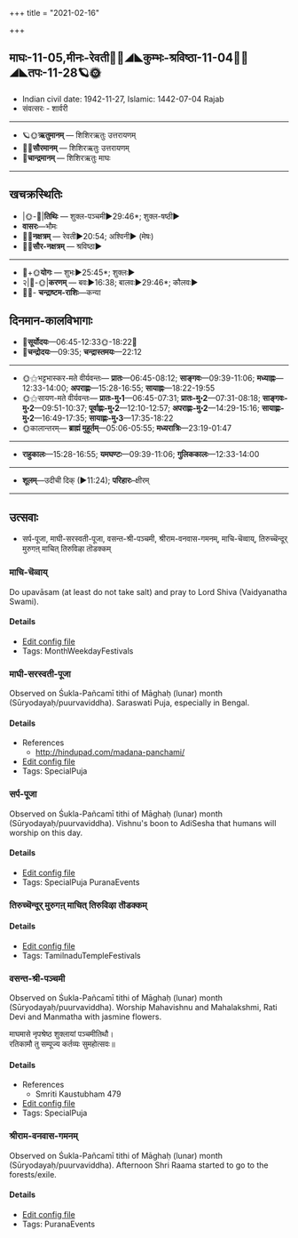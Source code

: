+++
title = "2021-02-16"

+++
## माघः-11-05,मीनः-रेवती🌛🌌◢◣कुम्भः-श्रविष्ठा-11-04🌌🌞◢◣तपः-11-28🪐🌞
- Indian civil date: 1942-11-27, Islamic: 1442-07-04 Rajab
- संवत्सरः - शार्वरी
___________________
- 🪐🌞**ऋतुमानम्** — शिशिरऋतुः उत्तरायणम्
- 🌌🌞**सौरमानम्** — शिशिरऋतुः उत्तरायणम्
- 🌛**चान्द्रमानम्** — शिशिरऋतुः माघः
___________________


## खचक्रस्थितिः
- |🌞-🌛|**तिथिः** — शुक्ल-पञ्चमी►29:46*; शुक्ल-षष्ठी►  
- **वासरः**—भौमः  
- 🌌🌛**नक्षत्रम्** — रेवती►20:54; अश्विनी► (मेषः)  
- 🌌🌞**सौर-नक्षत्रम्** — श्रविष्ठा►  
___________________
- 🌛+🌞**योगः** — शुभः►25:45*; शुक्लः►  
- २|🌛-🌞|**करणम्** — बवः►16:38; बालवः►29:46*; कौलवः►  
- 🌌🌛- **चन्द्राष्टम-राशिः**—कन्या  


## दिनमान-कालविभागाः
- 🌅**सूर्योदयः**—06:45-12:33🌞️-18:22🌇  
- 🌛**चन्द्रोदयः**—09:35; **चन्द्रास्तमयः**—22:12  
___________________
- 🌞⚝भट्टभास्कर-मते वीर्यवन्तः— **प्रातः**—06:45-08:12; **साङ्गवः**—09:39-11:06; **मध्याह्नः**—12:33-14:00; **अपराह्णः**—15:28-16:55; **सायाह्नः**—18:22-19:55  
- 🌞⚝सायण-मते वीर्यवन्तः— **प्रातः-मु॰1**—06:45-07:31; **प्रातः-मु॰2**—07:31-08:18; **साङ्गवः-मु॰2**—09:51-10:37; **पूर्वाह्णः-मु॰2**—12:10-12:57; **अपराह्णः-मु॰2**—14:29-15:16; **सायाह्णः-मु॰2**—16:49-17:35; **सायाह्णः-मु॰3**—17:35-18:22  
- 🌞कालान्तरम्— **ब्राह्मं मुहूर्तम्**—05:06-05:55; **मध्यरात्रिः**—23:19-01:47  
___________________
- **राहुकालः**—15:28-16:55; **यमघण्टः**—09:39-11:06; **गुलिककालः**—12:33-14:00  
___________________
- **शूलम्**—उदीची दिक् (►11:24); **परिहारः**–क्षीरम्  
___________________

## उत्सवाः
- सर्प-पूजा, माघी-सरस्वती-पूजा, वसन्त-श्री-पञ्चमी, श्रीराम-वनवास-गमनम्, माचि-चॆव्वाय्, तिरुच्चॆन्दूर् मुरुगऩ् माचित् तिरुविऴा तॊडक्कम्
### माचि-चॆव्वाय्

Do upavāsam (at least do not take salt) and pray to Lord Shiva (Vaidyanatha Swami).

#### Details
- [Edit config file](https://github.com/jyotisham/adyatithi/tree/master/tamil/description_only/mAci~cevvAy.toml)
- Tags: MonthWeekdayFestivals


### माघी-सरस्वती-पूजा

Observed on Śukla-Pañcamī tithi of Māghaḥ (lunar) month (Sūryodayaḥ/puurvaviddha). Saraswati Puja, especially in Bengal.

#### Details
- References
  - http://hindupad.com/madana-panchami/
- [Edit config file](https://github.com/jyotisham/adyatithi/tree/master/devatA/shakti/lunar_month/tithi/11/05/mAghI~sarasvatI-pUjA.toml)
- Tags: SpecialPuja


### सर्प-पूजा

Observed on Śukla-Pañcamī tithi of Māghaḥ (lunar) month (Sūryodayaḥ/puurvaviddha). Vishnu's boon to AdiSesha that humans will worship on this day.

#### Details
- [Edit config file](https://github.com/jyotisham/adyatithi/tree/master/devatA/misc-fauna/lunar_month/tithi/11/05/sarpa-pUjA.toml)
- Tags: SpecialPuja PuranaEvents


### तिरुच्चॆन्दूर् मुरुगऩ् माचित् तिरुविऴा तॊडक्कम्



#### Details
- [Edit config file](https://github.com/jyotisham/adyatithi/tree/master/temples/Tamil/relative_event/tiruccendUr%20mAcit%20tiruvizhA%20nir2aivu/offset__-11/tiruccendUr%20murugan2%20mAcit%20tiruvizhA%20toDakkam.toml)
- Tags: TamilnaduTempleFestivals


### वसन्त-श्री-पञ्चमी

Observed on Śukla-Pañcamī tithi of Māghaḥ (lunar) month (Sūryodayaḥ/puurvaviddha). Worship Mahavishnu and Mahalakshmi, Rati Devi and Manmatha with jasmine flowers.

माघमासे नृपश्रेष्ठ शुक्लायां पञ्चमीतिथौ।  
रतिकामौ तु सम्पूज्य कर्तव्यः सुमहोत्सवः॥



#### Details
- References
  - Smriti Kaustubham 479
- [Edit config file](https://github.com/jyotisham/adyatithi/tree/master/devatA/vaiShNava/lunar_month/tithi/11/05/vasanta-zrI-paJcamI.toml)
- Tags: SpecialPuja


### श्रीराम-वनवास-गमनम्

Observed on Śukla-Pañcamī tithi of Māghaḥ (lunar) month (Sūryodayaḥ/puurvaviddha). Afternoon Shri Raama started to go to the forests/exile.

#### Details
- [Edit config file](https://github.com/jyotisham/adyatithi/tree/master/devatA/vaiShNava/lunar_month/tithi/11/05/zrIrAma-vanavAsa-gamanam.toml)
- Tags: PuranaEvents


